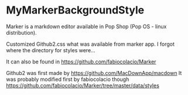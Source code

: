 # MyMarkerBackgroundStyle
Marker is a markdown editor available in Pop Shop (Pop OS - linux distribution).

Customized Github2.css what was available from marker app.
I forgot where the directory for styles were...

It can also be found in https://github.com/fabiocolacio/Marker

Github2 was first made by https://github.com/MacDownApp/macdown
It was probably modified first by fabiocolacio though https://github.com/fabiocolacio/Marker/tree/master/data/styles
